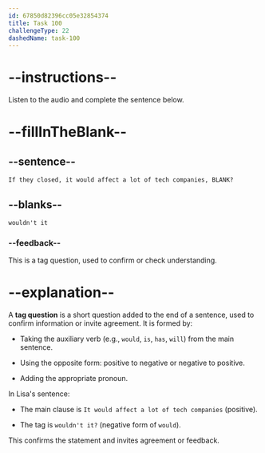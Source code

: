 ```yaml
---
id: 67850d82396cc05e32854374
title: Task 100
challengeType: 22
dashedName: task-100
---
```


<!-- (Audio) Lisa: If they closed, it would affect a lot of tech companies, wouldn't it? -->

# --instructions--

Listen to the audio and complete the sentence below.

# --fillInTheBlank--

## --sentence--

`If they closed, it would affect a lot of tech companies, BLANK?`

## --blanks--

`wouldn't it`

### --feedback--

This is a tag question, used to confirm or check understanding.

# --explanation--

A **tag question** is a short question added to the end of a sentence, used to confirm information or invite agreement. It is formed by:

- Taking the auxiliary verb (e.g., `would`, `is`, `has`, `will`) from the main sentence.

- Using the opposite form: positive to negative or negative to positive.

- Adding the appropriate pronoun.

In Lisa's sentence:

- The main clause is `It would affect a lot of tech companies` (positive).

- The tag is `wouldn't it?` (negative form of `would`).

This confirms the statement and invites agreement or feedback.
